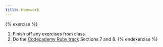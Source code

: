 ```yaml
---
title: Homework
---
```


{% exercise %}
1. Finish off any exercises from class.
2. Do the [Codecademy Ruby track](http://www.codecademy.com/tracks/ruby) Sections 7 and 8.
{% endexercise %}